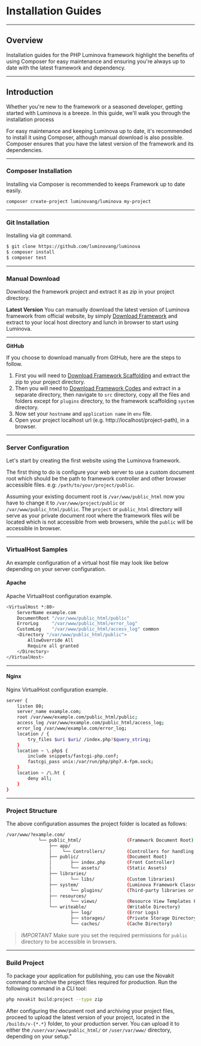 # Installation Guides

***

## Overview

Installation guides for the PHP Luminova framework highlight the benefits of using Composer for easy maintenance and ensuring you're always up to date with the latest framework and dependency.

***

## Introduction

Whether you're new to the framework or a seasoned developer, getting started with Luminova is a breeze.  In this guide, we'll walk you through the installation process

For easy maintenance and keeping Luminova up to date, it's recommended to install it using Composer, although manual download is also possible. Composer ensures that you have the latest version of the framework and its dependencies.

***

### Composer Installation

Installing via Composer is recommended to keeps Framework up to date easily.

```bash
composer create-project luminovang/luminova my-project
```

***

###  Git Installation

Installing via git command.

```bash
$ git clone https://github.com/luminovang/luminova
$ composer install
$ composer test
```

***

### Manual Download 

Download the framework project and extract it as zip in your project directory.

**Latest Version**
You can manually download the latest version of Luminova framework from official website, by simply [Download Framework](/download/) and extract to your local host directory and lunch in browser to start using Luminova.

***

**GitHub**

If you choose to download manually from GitHub, here are the steps to follow.

1. First you will need to [Download Framework Scaffolding](https://github.com/luminovang/luminova/releases) and extract the zip to your project directory.
2. Then you will need to [Download Framework Codes](https://github.com/luminovang/framework/releases) and extract in a separate directory, then navigate to `src` directory, copy all the files and folders except for `plugins` directory, to the framework scaffolding `system` directory.
3. Now set your `hostname` and `application name` in `env` file.
4. Open your project localhost url (e.g. http://localhost/project-path), in a browser.

***

### Server Configuration

Let's start by creating the first website using the Luminova framework.

The first thing to do is configure your web server to use a custom document root which should be the path to framework controller and other browser accessible files. e.g:  `/path/to/your/project/public`.

Assuming your existing document root is `/var/www/public_html` now you have to change it to `/var/www/project/public` or `/var/www/public_html/public`. The `project` or `public_html` directory will serve as your private document root where the framework files will be located which is not accessible from web browsers, while the `public` will be accessible in browser.

***

### VirtualHost Samples

An example configuration of a virtual host file may look like below depending on your server configuration.

#### Apache

Apache VirtualHost configuration example.

```bash 
<VirtualHost *:80>
    ServerName example.com
    DocumentRoot "/var/www/public_html/public"
    ErrorLog     "/var/www/public_html/error_log"
    CustomLog    "/var/www/public_html/access_log" common
    <Directory "/var/www/public_html/public">
        AllowOverride All
        Require all granted
    </Directory>
</VirtualHost>
```
***

#### Nginx

Nginx VirtualHost configuration example.

```bash
server {
    listen 80;
    server_name example.com;
    root /var/www/example.com/public_html/public;
    access_log /var/www/example.com/public_html/access_log;
    error_log /var/www/example.com/error_log;
    location / {
        try_files $uri $uri/ /index.php?$query_string;
    }
    location ~ \.php$ {
        include snippets/fastcgi-php.conf;
        fastcgi_pass unix:/var/run/php/php7.4-fpm.sock;
    }
    location ~ /\.ht {
        deny all;
    }
}
```

***

### Project Structure

The above configuration assumes the project folder is located as follows:

```bash
/var/www/?example.com/
            └── public_html/                 (Framework Document Root)
                ├── app/
                │    └── Controllers/        (Controllers for handling application logic)
                ├── public/                  (Document Root)
                │       ├── index.php        (Front Controller)
                │       └── assets/          (Static Assets)
                ├── libraries/
                │       └── libs/            (Custom libraries)
                ├── system/                  (Luminova Framework Classes)
                │       └── plugins/         (Third-party libraries or plugins)
                ├── resources/
                │       └── views/           (Resource View Templates Files)
                └── writeable/               (Writable Directory)
                        ├── log/             (Error Logs)
                        ├── storages/        (Private Storage Directory)
                        └── caches/          (Cache Directory)
```

> *IMPORTANT*
> Make sure you set the required permissions for `public` directory to be accessible in browsers.

***

### Build Project

To package your application for publishing, you can use the Novakit command to archive the project files required for production. Run the following command in a CLI tool:

```bash 
php novakit build:project --type zip
```

After configuring the document root and archiving your project files, proceed to upload the latest version of your project, located in the `/builds/v-{*.*}` folder, to your production server. You can upload it to either the `/user/var/www/public_html/` or `/user/var/www/` directory, depending on your setup."